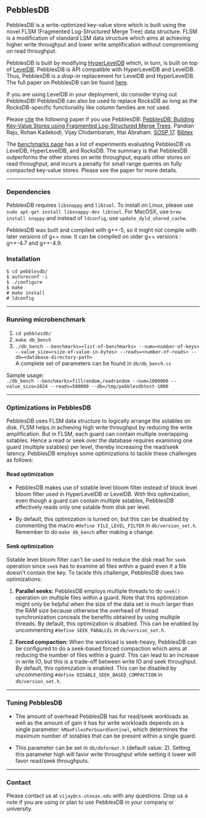 ## PebblesDB

PebblesDB is a write-optimized key-value store which is built using
the novel FLSM (Fragmented Log-Structured Merge Tree) data
structure. FLSM is a modification of standard LSM data structure which
aims at achieving higher write throughput and lower write
amplification without compromising on read throughput.

PebblesDB is built by modifying
[HyperLevelDB](https://github.com/rescrv/HyperLevelDB) which, in turn,
is built on top of
[LevelDB](https://github.com/google/leveldb). PebblesDB is API
compatible with HyperLevelDB and LevelDB. Thus, PebblesDB is a
*drop-in* replacement for LevelDB and HyperLevelDB. The full paper on
PebblesDB can be found
[here](http://www.cs.utexas.edu/~vijay/papers/sosp17-pebblesdb.pdf
"PebblesDB SOSP'17").

If you are using LevelDB in your deployment, do consider trying out
PebblesDB! PebblesDB can also be used to replace RocksDB as long as
the RocksDB-specific functionality like column families are not used.

Please
[cite](http://www.cs.utexas.edu/~vijay/bibtex/sosp17-pebblesdb.bib)
the following paper if you use PebblesDB: [PebblesDB: Building
Key-Value Stores using Fragmented Log-Structured Merge
Trees](http://www.cs.utexas.edu/~vijay/papers/sosp17-pebblesdb.pdf). Pandian
Raju, Rohan Kadekodi, Vijay Chidambaram, Ittai Abraham. [SOSP
17](https://www.sigops.org/sosp/sosp17/). [Bibtex](http://www.cs.utexas.edu/~vijay/bibtex/sosp17-pebblesdb.bib)

The [benchmarks
page](https://github.com/utsaslab/pebblesdb/blob/master/benchmark.md)
has a list of experiments evaluating PebblesDB vs LevelDB,
HyperLevelDB, and RocksDB. The summary is that PebblesDB outperforms
the other stores on write throughput, equals other stores on read
throughput, and incurs a penalty for small range queries on fully
compacted key-value stores. Please see the paper for more details.

___

### Dependencies

PebblesDB requires `libsnappy` and `libtool`. To install on Linux, please use
`sudo apt-get install libsnappy-dev libtool`. For MacOSX, use `brew install snappy` and instead of `ldconfig`, use `update_dyld_shared_cache`.

PebblesDB was built and compiled with g++-5, so it might not compile with later versions of g++ now. It can be compiled on older g++ versions : g++-4.7 and g++-4.9. 

### Installation
`$ cd pebblesdb/`  
`$ autoreconf -i`  
`$ ./configure`  
`$ make`  
`# make install`  
`# ldconfig`  

___

### Running microbenchmark
1. `cd pebblesdb/`  
2. `make db_bench`  
3. `./db_bench --benchmarks=<list-of-benchmarks> --num=<number-of-keys> --value_size=<size-of-value-in-bytes> --reads=<number-of-reads> --db=<database-directory-path>`  
A complete set of parameters can be found in `db/db_bench.cc`  

Sample usage:  
`./db_bench --benchmarks=fillrandom,readrandom --num=1000000 --value_size=1024 --reads=500000 --db=/tmp/pebblesdbtest-1000`

___

### Optimizations in PebblesDB

PebblesDB uses FLSM data structure to logically arrange the sstables
on disk. FLSM helps in achieving high write throughput by reducing the
write amplification. But in FLSM, each guard can contain multiple
overlapping sstables. Hence a read or seek over the database requires
examining one guard (multiple sstables) per level, thereby increasing
the read/seek latency. PebblesDB employs some optimizations to tackle
these challenges as follows:

#### Read optimization

* PebblesDB makes use of sstable level bloom filter instead of block
  level bloom filter used in HyperLevelDB or LevelDB. With this
  optimization, even though a guard can contain multiple sstables,
  PebblesDB effectively reads only one sstable from disk per level.

* By default, this optimization is turned on, but this can be disabled
  by commenting the macro `#define FILE_LEVEL_FILTER` in
  `db/version_set.h`. Remember to do `make db_bench` after making a
  change.

#### Seek optimization

Sstable level bloom filter can't be used to reduce the disk read for
`seek` operation since `seek` has to examine all files within a guard
even if a file doesn't contain the key. To tackle this challenge,
PebblesDB does two optimizations:

1. **Parallel seeks:** PebblesDB employs multiple threads to do
`seek()` operation on multiple files within a guard. Note that this
optimization might only be helpful when the size of the data set is
much larger than the RAM size because otherwise the overhead of thread
synchronization conceals the benefits obtained by using multiple
threads.  By default, this optimization is disabled. This can be
enabled by uncommenting `#define SEEK_PARALLEL` in `db/version_set.h`.

2. **Forced compaction:** When the workload is seek-heavy, PebblesDB
can be configured to do a seek-based forced compaction which aims at
reducing the number of files within a guard. This can lead to an
increase in write IO, but this is a trade-off between write IO and
seek throughput.  By default, this optimization is enabled. This can
be disabled by uncommenting `#define DISABLE_SEEK_BASED_COMPACTION` in
`db/version_set.h`.

___

### Tuning PebblesDB

* The amount of overhead PebblesDB has for read/seek workloads as well
  as the amount of gain it has for write workloads depends on a single
  parameter: `kMaxFilesPerGuardSentinel`, which determines the maximum
  number of sstables that can be present within a single guard.

* This parameter can be set in `db/dbformat.h` (default value:
  2). Setting this parameter high will favor write throughput while
  setting it lower will favor read/seek throughputs.

---
### Contact

Please contact us at `vijay@cs.utexas.edu` with any questions.  Drop
us a note if you are using or plan to use PebblesDB in your company or
university.
 

